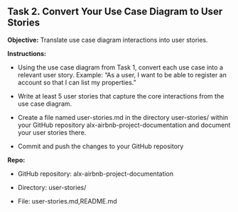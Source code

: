 ## Task  2. Convert Your Use Case Diagram to User Stories

**Objective:** Translate use case diagram interactions into user stories.

**Instructions:**

*   Using the use case diagram from Task 1, convert each use case into a relevant user story. Example: “As a user, I want to be able to register an account so that I can list my properties.”
    
*   Write at least 5 user stories that capture the core interactions from the use case diagram.
    
*   Create a file named user-stories.md in the directory user-stories/ within your GitHub repository alx-airbnb-project-documentation and document your user stories there.
    
*   Commit and push the changes to your GitHub repository
    

**Repo:**

*   GitHub repository: alx-airbnb-project-documentation
    
*   Directory: user-stories/
    
*   File: user-stories.md,README.md
    
